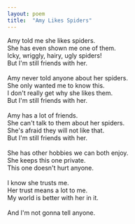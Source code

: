 ```yaml
---
layout: poem
title:  "Amy Likes Spiders"
---
```


Amy told me she likes spiders.<br>
She has even shown me one of them.<br>
Icky, wriggly, hairy, ugly spiders!<br>
But I'm still friends with her.<br>
<br>
Amy never told anyone about her spiders.<br>
She only wanted me to know this.<br>
I don't really get why she likes them.<br>
But I'm still friends with her.<br>
<br>
Amy has a lot of friends.<br>
She can't talk to them about her spiders.<br>
She's afraid they will not like that.<br>
But I'm still friends with her.<br>
<br>
She has other hobbies we can both enjoy.<br>
She keeps this one private.<br>
This one doesn't hurt anyone.<br>
<br>
I know she trusts me.<br>
Her trust means a lot to me.<br>
My world is better with her in it.<br>
<br>
And I'm not gonna tell anyone.